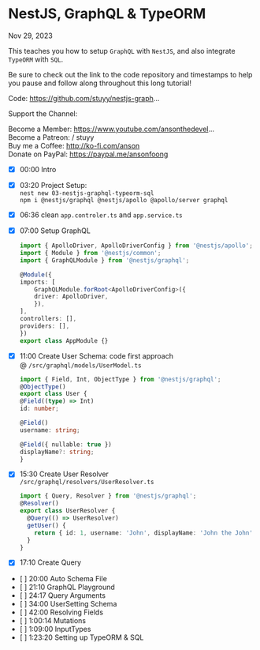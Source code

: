 # NestJS, GraphQL & TypeORM

Nov 29, 2023

This teaches you how to setup `GraphQL` with `NestJS`, and also
integrate `TypeORM` with `SQL`.

Be sure to check out the link to the code repository and timestamps
to help you pause and follow along throughout this long tutorial!

Code: <https://github.com/stuyy/nestjs-graph>...

Support the Channel:

Become a Member: <https://www.youtube.com/ansonthedevel>...\
Become a Patreon:   / stuyy\
Buy me a Coffee: <http://ko-fi.com/anson>\
Donate on PayPal: <https://paypal.me/ansonfoong>

- [x] 00:00 Intro
- [x] 03:20 Project Setup:\
  `nest new 03-nestjs-graphql-typeorm-sql`\
  `npm i @nestjs/graphql @nestjs/apollo @apollo/server graphql`
- [x] 06:36 clean `app.controler.ts` and `app.service.ts`
- [x] 07:00 Setup GraphQL

    ```ts
    import { ApolloDriver, ApolloDriverConfig } from '@nestjs/apollo';
    import { Module } from '@nestjs/common';
    import { GraphQLModule } from '@nestjs/graphql';

    @Module({
    imports: [
        GraphQLModule.forRoot<ApolloDriverConfig>({
        driver: ApolloDriver,
        }),
    ],
    controllers: [],
    providers: [],
    })
    export class AppModule {}
    ```

- [x] 11:00 Create User Schema: code first approach\
   @ `/src/graphql/models/UserModel.ts`

    ```ts
    import { Field, Int, ObjectType } from '@nestjs/graphql';
    @ObjectType()
    export class User {
    @Field((type) => Int)
    id: number;

    @Field()
    username: string;

    @Field({ nullable: true })
    displayName?: string;
    }
    ```

- [x] 15:30 Create User Resolver\
  `/src/graphql/resolvers/UserResolver.ts`

  ```ts
  import { Query, Resolver } from '@nestjs/graphql';
  @Resolver()
  export class UserResolver {
    @Query(() => UserResolver)
    getUser() {
      return { id: 1, username: 'John', displayName: 'John the John' };
    }
  }
  ```

- [x] 17:10 Create Query
- [ ] 20:00 Auto Schema File
- [ ] 21:10 GraphQL Playground
- [ ] 24:17 Query Arguments
- [ ] 34:00 UserSetting Schema
- [ ] 42:00 Resolving Fields
- [ ] 1:00:14 Mutations
- [ ] 1:09:00 InputTypes
- [ ] 1:23:20 Setting up TypeORM & SQL
